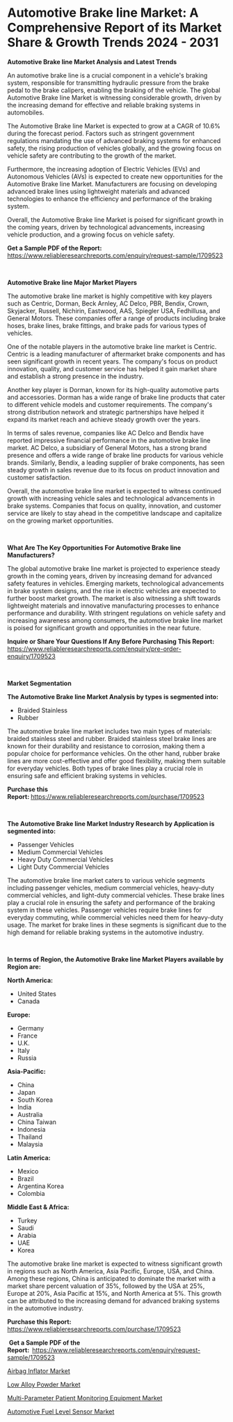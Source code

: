 <p><h1>Automotive Brake line Market: A Comprehensive Report of its Market Share & Growth Trends 2024 - 2031</h1></p><p><strong>Automotive Brake line Market Analysis and Latest Trends</strong></p>
<p><p>An automotive brake line is a crucial component in a vehicle's braking system, responsible for transmitting hydraulic pressure from the brake pedal to the brake calipers, enabling the braking of the vehicle. The global Automotive Brake line Market is witnessing considerable growth, driven by the increasing demand for effective and reliable braking systems in automobiles. </p><p>The Automotive Brake line Market is expected to grow at a CAGR of 10.6% during the forecast period. Factors such as stringent government regulations mandating the use of advanced braking systems for enhanced safety, the rising production of vehicles globally, and the growing focus on vehicle safety are contributing to the growth of the market. </p><p>Furthermore, the increasing adoption of Electric Vehicles (EVs) and Autonomous Vehicles (AVs) is expected to create new opportunities for the Automotive Brake line Market. Manufacturers are focusing on developing advanced brake lines using lightweight materials and advanced technologies to enhance the efficiency and performance of the braking system.</p><p>Overall, the Automotive Brake line Market is poised for significant growth in the coming years, driven by technological advancements, increasing vehicle production, and a growing focus on vehicle safety.</p></p>
<p><strong>Get a Sample PDF of the Report:&nbsp;</strong> <a href="https://www.reliableresearchreports.com/enquiry/request-sample/1709523">https://www.reliableresearchreports.com/enquiry/request-sample/1709523</a></p>
<p>&nbsp;</p>
<p><strong>Automotive Brake line Major Market Players</strong></p>
<p><p>The automotive brake line market is highly competitive with key players such as Centric, Dorman, Beck Arnley, AC Delco, PBR, Bendix, Crown, Skyjacker, Russell, Nichirin, Eastwood, AAS, Spiegler USA, Fedhillusa, and General Motors. These companies offer a range of products including brake hoses, brake lines, brake fittings, and brake pads for various types of vehicles.</p><p>One of the notable players in the automotive brake line market is Centric. Centric is a leading manufacturer of aftermarket brake components and has seen significant growth in recent years. The company's focus on product innovation, quality, and customer service has helped it gain market share and establish a strong presence in the industry.</p><p>Another key player is Dorman, known for its high-quality automotive parts and accessories. Dorman has a wide range of brake line products that cater to different vehicle models and customer requirements. The company's strong distribution network and strategic partnerships have helped it expand its market reach and achieve steady growth over the years.</p><p>In terms of sales revenue, companies like AC Delco and Bendix have reported impressive financial performance in the automotive brake line market. AC Delco, a subsidiary of General Motors, has a strong brand presence and offers a wide range of brake line products for various vehicle brands. Similarly, Bendix, a leading supplier of brake components, has seen steady growth in sales revenue due to its focus on product innovation and customer satisfaction.</p><p>Overall, the automotive brake line market is expected to witness continued growth with increasing vehicle sales and technological advancements in brake systems. Companies that focus on quality, innovation, and customer service are likely to stay ahead in the competitive landscape and capitalize on the growing market opportunities.</p></p>
<p>&nbsp;</p>
<p><strong>What Are The Key Opportunities For Automotive Brake line Manufacturers?</strong></p>
<p><p>The global automotive brake line market is projected to experience steady growth in the coming years, driven by increasing demand for advanced safety features in vehicles. Emerging markets, technological advancements in brake system designs, and the rise in electric vehicles are expected to further boost market growth. The market is also witnessing a shift towards lightweight materials and innovative manufacturing processes to enhance performance and durability. With stringent regulations on vehicle safety and increasing awareness among consumers, the automotive brake line market is poised for significant growth and opportunities in the near future.</p></p>
<p><strong>Inquire or Share Your Questions If Any Before Purchasing This Report:</strong> <a href="https://www.reliableresearchreports.com/enquiry/pre-order-enquiry/1709523">https://www.reliableresearchreports.com/enquiry/pre-order-enquiry/1709523</a></p>
<p>&nbsp;</p>
<p><strong>Market Segmentation</strong></p>
<p><strong>The Automotive Brake line Market Analysis by types is segmented into:</strong></p>
<p><ul><li>Braided Stainless</li><li>Rubber</li></ul></p>
<p><p>The automotive brake line market includes two main types of materials: braided stainless steel and rubber. Braided stainless steel brake lines are known for their durability and resistance to corrosion, making them a popular choice for performance vehicles. On the other hand, rubber brake lines are more cost-effective and offer good flexibility, making them suitable for everyday vehicles. Both types of brake lines play a crucial role in ensuring safe and efficient braking systems in vehicles.</p></p>
<p><strong>Purchase this Report:&nbsp;</strong><a href="https://www.reliableresearchreports.com/purchase/1709523">https://www.reliableresearchreports.com/purchase/1709523</a></p>
<p>&nbsp;</p>
<p><strong>The Automotive Brake line Market Industry Research by Application is segmented into:</strong></p>
<p><ul><li>Passenger Vehicles</li><li>Medium Commercial Vehicles</li><li>Heavy Duty Commercial Vehicles</li><li>Light Duty Commercial Vehicles</li></ul></p>
<p><p>The automotive brake line market caters to various vehicle segments including passenger vehicles, medium commercial vehicles, heavy-duty commercial vehicles, and light-duty commercial vehicles. These brake lines play a crucial role in ensuring the safety and performance of the braking system in these vehicles. Passenger vehicles require brake lines for everyday commuting, while commercial vehicles need them for heavy-duty usage. The market for brake lines in these segments is significant due to the high demand for reliable braking systems in the automotive industry.</p></p>
<p>&nbsp;</p>
<p><strong>In terms of Region, the Automotive Brake line Market Players available by Region are:</strong></p>
<p>
    <p> <strong> North America: </strong>
        <ul>
            <li>United States</li>
            <li>Canada</li>
        </ul>
        </p> 
    <p> <strong> Europe: </strong>
        <ul>
            <li>Germany</li>
            <li>France</li>
            <li>U.K.</li>
            <li>Italy</li>
            <li>Russia</li>
        </ul>
        </p> 
    <p> <strong> Asia-Pacific: </strong>
        <ul>
            <li>China</li>
            <li>Japan</li>
            <li>South Korea</li>
            <li>India</li>
            <li>Australia</li>
            <li>China Taiwan</li>
            <li>Indonesia</li>
            <li>Thailand</li>
            <li>Malaysia</li>
        </ul>
        </p> 
    <p> <strong> Latin America: </strong>
        <ul>
            <li>Mexico</li>
            <li>Brazil</li>
            <li>Argentina Korea</li>
            <li>Colombia</li>
        </ul>
        </p> 
    <p> <strong> Middle East & Africa: </strong>
        <ul>
            <li>Turkey</li>
            <li>Saudi</li>
            <li>Arabia</li>
            <li>UAE</li>
            <li>Korea</li>
        </ul>
    </p>
    </p>
<p><p>The automotive brake line market is expected to witness significant growth in regions such as North America, Asia Pacific, Europe, USA, and China. Among these regions, China is anticipated to dominate the market with a market share percent valuation of 35%, followed by the USA at 25%, Europe at 20%, Asia Pacific at 15%, and North America at 5%. This growth can be attributed to the increasing demand for advanced braking systems in the automotive industry.</p></p>
<p><strong>Purchase this Report: </strong><a href="https://www.reliableresearchreports.com/purchase/1709523">https://www.reliableresearchreports.com/purchase/1709523</a></p>
<p>&nbsp;<strong>Get a Sample PDF of the Report:&nbsp;&nbsp;</strong><a href="https://www.reliableresearchreports.com/enquiry/request-sample/1709523">https://www.reliableresearchreports.com/enquiry/request-sample/1709523</a></p>
<p><strong></strong></p>
<p><p><a href="https://github.com/joannagoyvaerts/Market-Research-Report-List-1/blob/main/airbag-inflator-market.md">Airbag Inflator Market</a></p><p><a href="https://valiant-lunge-8fe.notion.site/Low-Alloy-Powder-Market-Research-Report-The-Key-To-Successful-Business-Strategy-Forecasted-for-Peri-d398cbaafd304ba39e12de4ab982e084">Low Alloy Powder Market</a></p><p><a href="https://view.publitas.com/reportprime-1/multi-parameter-patient-monitoring-equipment-market-size-and-examines-its-market-scope-with-a-primary-focus-on-growth-opportunities-and-forecasted-trends-spanning-from-2023-to-2030/">Multi-Parameter Patient Monitoring Equipment Market</a></p><p><a href="https://github.com/lubmix/Market-Research-Report-List-1/blob/main/automotive-fuel-level-sensor-market.md">Automotive Fuel Level Sensor Market</a></p></p>